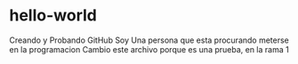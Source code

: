 # hello-world
Creando y Probando GitHub
Soy Una persona que esta procurando meterse en la programacion
Cambio este archivo porque es una prueba, en la rama 1
